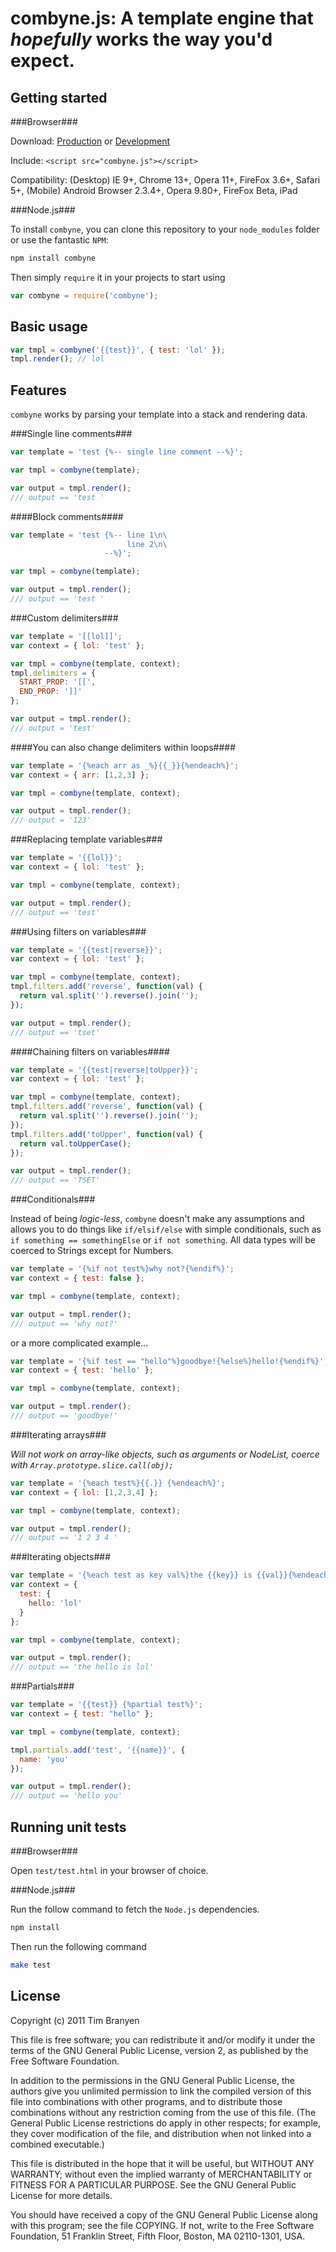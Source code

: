 combyne.js: A template engine that *hopefully* works the way you'd expect.
==========================================================================

Getting started
--------------

###Browser###

Download: [Production](http://cloud.github.com/downloads/tbranyen/combyne.js/combyne.min.js) or [Development](http://cloud.github.com/downloads/tbranyen/combyne.js/combyne.js)

Include: `<script src="combyne.js"></script>`

Compatibility: (Desktop) IE 9+, Chrome 13+, Opera 11+, FireFox 3.6+, Safari 5+, (Mobile) Android Browser 2.3.4+, Opera 9.80+, FireFox Beta, iPad

###Node.js###

To install `combyne`, you can clone this repository to your `node_modules`
folder or use the fantastic `NPM`:

``` bash
npm install combyne
```

Then simply `require` it in your projects to start using

``` javascript
var combyne = require('combyne');
```

Basic usage
-----------

``` javascript
var tmpl = combyne('{{test}}', { test: 'lol' });
tmpl.render(); // lol
```

Features
-------------

`combyne` works by parsing your template into a stack and rendering data.

###Single line comments###

``` javascript
var template = 'test {%-- single line comment --%}';

var tmpl = combyne(template);

var output = tmpl.render();
/// output == 'test '
```

####Block comments####

``` javascript
var template = 'test {%-- line 1\n\
                          line 2\n\
                     --%}';

var tmpl = combyne(template);

var output = tmpl.render();
/// output == 'test '
```

###Custom delimiters###

``` javascript
var template = '[[lol]]';
var context = { lol: 'test' };

var tmpl = combyne(template, context);
tmpl.delimiters = {
  START_PROP: '[[',
  END_PROP: ']]'
};

var output = tmpl.render();
/// output = 'test'
```

####You can also change delimiters within loops####

``` javascript
var template = '{%each arr as _%}{{_}}{%endeach%}';
var context = { arr: [1,2,3] };

var tmpl = combyne(template, context);

var output = tmpl.render();
/// output = '123'
```

###Replacing template variables###

``` javascript
var template = '{{lol}}';
var context = { lol: 'test' };

var tmpl = combyne(template, context);

var output = tmpl.render();
/// output == 'test'
```

###Using filters on variables###

``` javascript
var template = '{{test|reverse}}';
var context = { lol: 'test' };

var tmpl = combyne(template, context);
tmpl.filters.add('reverse', function(val) {
  return val.split('').reverse().join('');
});

var output = tmpl.render();
/// output == 'tset'
```

####Chaining filters on variables####

``` javascript
var template = '{{test|reverse|toUpper}}';
var context = { lol: 'test' };

var tmpl = combyne(template, context);
tmpl.filters.add('reverse', function(val) {
  return val.split('').reverse().join('');
});
tmpl.filters.add('toUpper', function(val) {
  return val.toUpperCase();
});

var output = tmpl.render();
/// output == 'TSET'
```

###Conditionals###

Instead of being *logic-less*, `combyne` doesn't make any assumptions and
allows you to do things like `if/elsif/else` with simple conditionals,
such as `if something == somethingElse` or `if not something`.  All data 
types will be coerced to Strings except for Numbers.

``` javascript
var template = '{%if not test%}why not?{%endif%}';
var context = { test: false };

var tmpl = combyne(template, context);

var output = tmpl.render();
/// output == 'why not?'
```

or a more complicated example...

``` javascript
var template = '{%if test == "hello"%}goodbye!{%else%}hello!{%endif%}';
var context = { test: 'hello' };

var tmpl = combyne(template, context);

var output = tmpl.render();
/// output == 'goodbye!'
```

###Iterating arrays###

*Will not work on array-like objects, such as arguments or NodeList, coerce with
`Array.prototype.slice.call(obj);`*

``` javascript
var template = '{%each test%}{{.}} {%endeach%}';
var context = { lol: [1,2,3,4] };

var tmpl = combyne(template, context);

var output = tmpl.render();
/// output == '1 2 3 4 '
```

###Iterating objects###

``` javascript
var template = '{%each test as key val%}the {{key}} is {{val}}{%endeach%}';
var context = {
  test: {
    hello: 'lol'
  }
};

var tmpl = combyne(template, context);

var output = tmpl.render();
/// output == 'the hello is lol'
```

###Partials###

``` javascript
var template = '{{test}} {%partial test%}';
var context = { test: "hello" };

var tmpl = combyne(template, context);

tmpl.partials.add('test', '{{name}}', {
  name: 'you'
});

var output = tmpl.render();
/// output == 'hello you'
```


Running unit tests
------------------

###Browser###

Open `test/test.html` in your browser of choice.

###Node.js###

Run the follow command to fetch the `Node.js` dependencies.

``` bash
npm install
```

Then run the following command

``` bash
make test
```

License
-------

Copyright (c) 2011 Tim Branyen

This file is free software; you can redistribute it and/or modify
it under the terms of the GNU General Public License, version 2,
as published by the Free Software Foundation.

In addition to the permissions in the GNU General Public License,
the authors give you unlimited permission to link the compiled
version of this file into combinations with other programs,
and to distribute those combinations without any restriction
coming from the use of this file.  (The General Public License
restrictions do apply in other respects; for example, they cover
modification of the file, and distribution when not linked into
a combined executable.)

This file is distributed in the hope that it will be useful, but
WITHOUT ANY WARRANTY; without even the implied warranty of
MERCHANTABILITY or FITNESS FOR A PARTICULAR PURPOSE.  See the GNU
General Public License for more details.

You should have received a copy of the GNU General Public License
along with this program; see the file COPYING.  If not, write to
the Free Software Foundation, 51 Franklin Street, Fifth Floor,
Boston, MA 02110-1301, USA.
